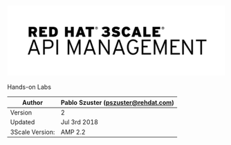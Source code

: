 ![](/assets/Logo_RH_3scale-APIManagement_RGB_black.png)

Hands-on Labs

| Author | Pablo Szuster \(pszuster@rehdat.com\) |
| --- | --- |
| Version | 2 |
| Updated | Jul 3rd 2018 |
| 3Scale Version: | AMP 2.2 |



